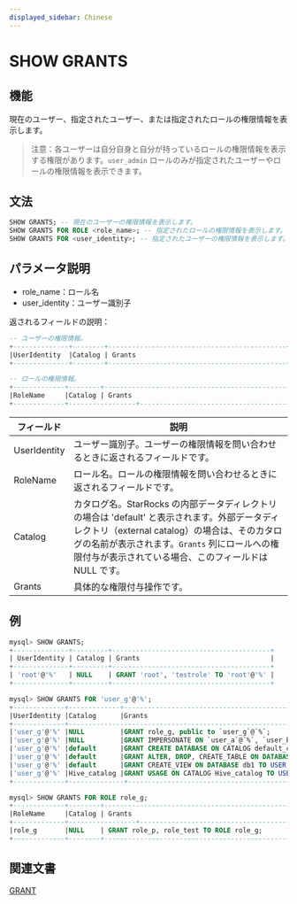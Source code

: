 ```yaml
---
displayed_sidebar: Chinese
---
```


# SHOW GRANTS

## 機能

現在のユーザー、指定されたユーザー、または指定されたロールの権限情報を表示します。

> 注意：各ユーザーは自分自身と自分が持っているロールの権限情報を表示する権限があります。`user_admin` ロールのみが指定されたユーザーやロールの権限情報を表示できます。

## 文法

```SQL
SHOW GRANTS; -- 現在のユーザーの権限情報を表示します。
SHOW GRANTS FOR ROLE <role_name>; -- 指定されたロールの権限情報を表示します。
SHOW GRANTS FOR <user_identity>; -- 指定されたユーザーの権限情報を表示します。
```

## パラメータ説明

- role_name：ロール名
- user_identity：ユーザー識別子

返されるフィールドの説明：

```SQL
-- ユーザーの権限情報。
+--------------+--------+---------------------------------------------+
|UserIdentity  |Catalog | Grants                                      |
+--------------+--------+---------------------------------------------+

-- ロールの権限情報。
+-------------+--------+-------------------------------------------------------+
|RoleName     |Catalog | Grants                                                |
+-------------+-----------------+----------------------------------------------+
```

| **フィールド** | **説明**                                                     |
| ------------ | ------------------------------------------------------------ |
| UserIdentity | ユーザー識別子。ユーザーの権限情報を問い合わせるときに返されるフィールドです。 |
| RoleName     | ロール名。ロールの権限情報を問い合わせるときに返されるフィールドです。 |
| Catalog      | カタログ名。StarRocks の内部データディレクトリの場合は 'default' と表示されます。外部データディレクトリ（external catalog）の場合は、そのカタログの名前が表示されます。`Grants` 列にロールへの権限付与が表示されている場合、このフィールドは NULL です。 |
| Grants       | 具体的な権限付与操作です。                                   |

## 例

```SQL
mysql> SHOW GRANTS;
+--------------+---------+----------------------------------------+
| UserIdentity | Catalog | Grants                                 |
+--------------+---------+----------------------------------------+
| 'root'@'%'   | NULL    | GRANT 'root', 'testrole' TO 'root'@'%' |
+--------------+---------+----------------------------------------+

mysql> SHOW GRANTS FOR 'user_g'@'%';
+-------------+-------------+-----------------------------------------------------------------------------------------------+
|UserIdentity |Catalog      |Grants                                                                                         |
+-------------+-------------------------------------------------------------------------------------------------------------+
|'user_g'@'%' |NULL         |GRANT role_g, public to `user_g`@`%`;                                                          | 
|'user_g'@'%' |NULL         |GRANT IMPERSONATE ON `user_a`@`%`, `user_b`@`%`TO `user_g`@`%`;                                | 
|'user_g'@'%' |default      |GRANT CREATE DATABASE ON CATALOG default_catalog TO USER `user_g`@`%`;                         |
|'user_g'@'%' |default      |GRANT ALTER, DROP, CREATE_TABLE ON DATABASE db1 TO USER `user_g`@`%`;                          |
|'user_g'@'%' |default      |GRANT CREATE_VIEW ON DATABASE db1 TO USER `user_g`@`%` WITH GRANT OPTION;                      |
|'user_g'@'%' |Hive_catalog |GRANT USAGE ON CATALOG Hive_catalog TO USER `user_g`@`%`                                       |
+-------------+--------------+-----------------------------------------------------------------------------------------------+

mysql> SHOW GRANTS FOR ROLE role_g;
+-------------+--------+-------------------------------------------------------+
|RoleName     |Catalog | Grants                                                |
+-------------+-----------------+----------------------------------------------+
|role_g       |NULL    | GRANT role_p, role_test TO ROLE role_g;               | 
+-------------+--------+--------------------------------------------------------+
```

## 関連文書

[GRANT](GRANT.md)
